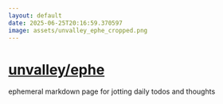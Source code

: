 ```yaml
---
layout: default
date: 2025-06-25T20:16:59.370597
image: assets/unvalley_ephe_cropped.png
---
```


# [unvalley/ephe](https://github.com/unvalley/ephe)

ephemeral markdown page for jotting daily todos and thoughts
